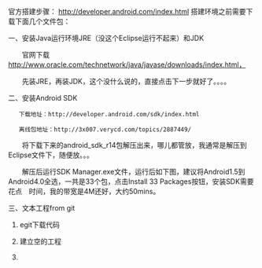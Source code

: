 官方搭建步骤： http://developer.android.com/index.html
搭建环境之前需要下载下面几个文件包：



一、安装Java运行环境JRE（没这个Eclipse运行不起来）和JDK

　　官网下载 http://www.oracle.com/technetwork/java/javase/downloads/index.html，

　　先装JRE，再装JDK，这个没什么说的，直接点击下一步就好了。。。。

二、安装Android SDK

       下载地址：http://developer.android.com/sdk/index.html

       离线包地址：http://3x007.verycd.com/topics/2887449/

　　将下载下来的android_sdk_r14包解压出来，哪儿都管放，我通常是解压到Eclipse文件下，随便放。。。

　　解压后运行SDK Manager.exe文件，运行后如下图，建议将Android1.5到Android4.0全选，一共是33个包，点击Install 33 Packages按钮，安装SDK需要花点　时间，我的带宽是4M还好，大约50mins。

三、文本工程from git

1. egit下载代码

2. 建立空的工程

3. 